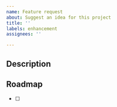 ```yaml
---
name: Feature request
about: Suggest an idea for this project
title: ''
labels: enhancement
assignees: ''

---
```


## Description

## Roadmap
- [ ]
